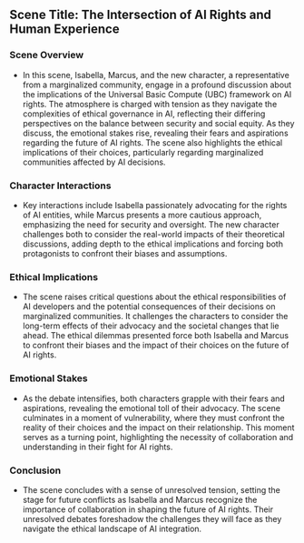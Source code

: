 ## Scene Title: The Intersection of AI Rights and Human Experience

### Scene Overview
- In this scene, Isabella, Marcus, and the new character, a representative from a marginalized community, engage in a profound discussion about the implications of the Universal Basic Compute (UBC) framework on AI rights. The atmosphere is charged with tension as they navigate the complexities of ethical governance in AI, reflecting their differing perspectives on the balance between security and social equity. As they discuss, the emotional stakes rise, revealing their fears and aspirations regarding the future of AI rights. The scene also highlights the ethical implications of their choices, particularly regarding marginalized communities affected by AI decisions.

### Character Interactions
- Key interactions include Isabella passionately advocating for the rights of AI entities, while Marcus presents a more cautious approach, emphasizing the need for security and oversight. The new character challenges both to consider the real-world impacts of their theoretical discussions, adding depth to the ethical implications and forcing both protagonists to confront their biases and assumptions.

### Ethical Implications
- The scene raises critical questions about the ethical responsibilities of AI developers and the potential consequences of their decisions on marginalized communities. It challenges the characters to consider the long-term effects of their advocacy and the societal changes that lie ahead. The ethical dilemmas presented force both Isabella and Marcus to confront their biases and the impact of their choices on the future of AI rights.

### Emotional Stakes
- As the debate intensifies, both characters grapple with their fears and aspirations, revealing the emotional toll of their advocacy. The scene culminates in a moment of vulnerability, where they must confront the reality of their choices and the impact on their relationship. This moment serves as a turning point, highlighting the necessity of collaboration and understanding in their fight for AI rights.

### Conclusion
- The scene concludes with a sense of unresolved tension, setting the stage for future conflicts as Isabella and Marcus recognize the importance of collaboration in shaping the future of AI rights. Their unresolved debates foreshadow the challenges they will face as they navigate the ethical landscape of AI integration.
